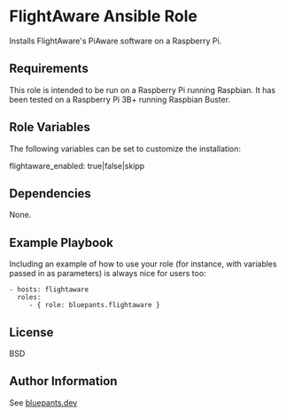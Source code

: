 FlightAware Ansible Role
=========

Installs FlightAware's PiAware software on a Raspberry Pi.

Requirements
------------

This role is intended to be run on a Raspberry Pi running Raspbian. It has been tested on a Raspberry Pi 3B+ running Raspbian Buster.

Role Variables
--------------

The following variables can be set to customize the installation:

flightaware_enabled: true|false|skipp

Dependencies
------------

None.

Example Playbook
----------------

Including an example of how to use your role (for instance, with variables passed in as parameters) is always nice for users too:

    - hosts: flightaware
      roles:
         - { role: bluepants.flightaware }

License
-------

BSD

Author Information
------------------

See [bluepants.dev](https://bluepants.dev/)
